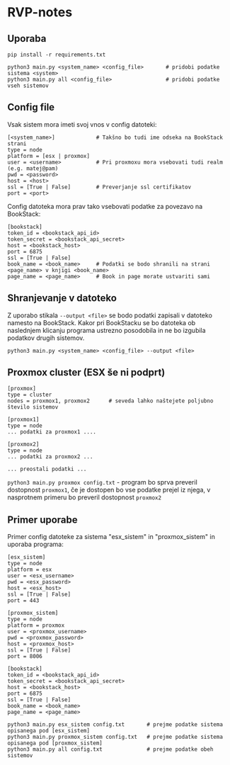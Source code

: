 # RVP-notes

## Uporaba

```
pip install -r requirements.txt

python3 main.py <system_name> <config_file>       # pridobi podatke sistema <system>
python3 main.py all <config_file>                 # pridobi podatke vseh sistemov
```

## Config file
Vsak sistem mora imeti svoj vnos v config datoteki:
```
[<system_name>]             # Takšno bo tudi ime odseka na BookStack strani
type = node
platform = [esx | proxmox] 
user = <username>           # Pri proxmoxu mora vsebovati tudi realm (e.g. matej@pam)
pwd = <password>
host = <host>
ssl = [True | False]        # Preverjanje ssl certifikatov
port = <port>
```

Config datoteka mora prav tako vsebovati podatke za povezavo na BookStack:
```
[bookstack]
token_id = <bookstack_api_id>
token_secret = <bookstack_api_secret>
host = <bookstack_host>
port = 6875
ssl = [True | False]
book_name = <book_name>     # Podatki se bodo shranili na strani <page_name> v knjigi <book_name>
page_name = <page_name>     # Book in page morate ustvariti sami
```

## Shranjevanje v datoteko

Z uporabo stikala `--output <file>` se bodo podatki zapisali v datoteko namesto na BookStack. Kakor pri BookStacku se bo datoteka ob naslednjem klicanju programa ustrezno posodobila in ne bo izgubila podatkov drugih sistemov.

```
python3 main.py <system_name> <config_file> --output <file>
```

## Proxmox cluster (ESX še ni podprt)

```
[proxmox]
type = cluster
nodes = proxmox1, proxmox2      # seveda lahko naštejete poljubno število sistemov

[proxmox1]
type = node
... podatki za proxmox1 ....

[proxmox2]
type = node
... podatki za proxmox2 ...

... preostali podatki ...
```

`python3 main.py proxmox config.txt` - program bo sprva preveril dostopnost `proxmox1`, če je dostopen bo vse podatke prejel iz njega, v nasprotnem primeru bo preveril dostopnost `proxmox2`

## Primer uporabe
Primer config datoteke za sistema "esx_sistem" in "proxmox_sistem" in uporaba programa:
```
[esx_sistem]
type = node
platform = esx
user = <esx_username>
pwd = <esx_password>
host = <esx_host>
ssl = [True | False]
port = 443

[proxmox_sistem]
type = node
platform = proxmox
user = <proxmox_username>
pwd = <proxmox_password>
host = <proxmox_host>
ssl = [True | False]
port = 8006

[bookstack]
token_id = <bookstack_api_id>
token_secret = <bookstack_api_secret>
host = <bookstack_host>
port = 6875
ssl = [True | False]               
book_name = <book_name>
page_name = <page_name>
```
```
python3 main.py esx_sistem config.txt       # prejme podatke sistema opisanega pod [esx_sistem]
python3 main.py proxmox_sistem config.txt   # prejme podatke sistema opisanega pod [proxmox_sistem]
python3 main.py all config.txt              # prejme podatke obeh sistemov
```

